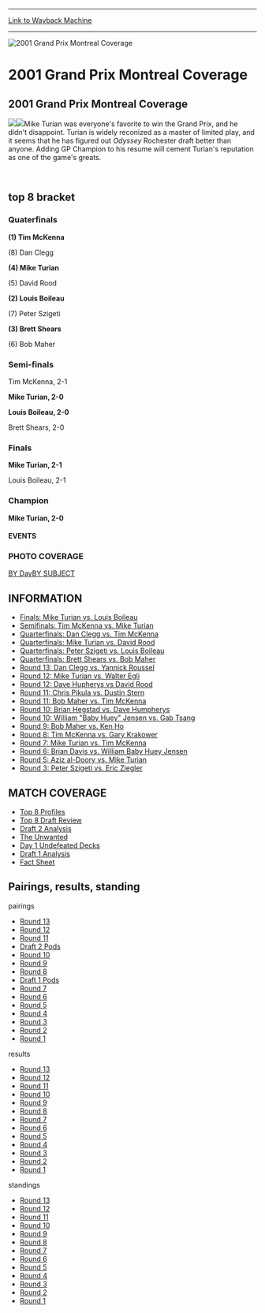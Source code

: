 
---
[Link to Wayback Machine](https://web.archive.org/web/20160303194057/http://magic.wizards.com/en/events/coverage/gpmon01)

[_metadata_:description]:- "2001 Grand Prix Montreal Coverage"
[_metadata_:generator]:- "Drupal 7 (http://drupal.org)"
[_metadata_:node]:- "749511"
[_metadata_:source]:- "div-block-system-main"
[_metadata_:title]:- "2001 Grand Prix Montreal Coverage"
[_metadata_:wayback_capture_timestamp]:- "2016-03-03 19:40:57"
[_metadata_:wayback_raw_url]:- "https://web.archive.org/web/20160303194057id_/http://magic.wizards.com/en/events/coverage/gpmon01"
[_metadata_:wayback_url]:- "http://magic.wizards.com/en/events/coverage/gpmon01"
---







![2001 Grand Prix Montreal Coverage](https://media.magic.wizards.com/images/banner/large_1_4.jpg)





2001 Grand Prix Montreal Coverage
=================================












2001 Grand Prix Montreal Coverage
---------------------------------


![](https://media.magic.wizards.com/image_legacy_migration/sideboard/images/gp_lg.gif)![](https://media.magic.wizards.com/image_legacy_migration/sideboard/images/GPMON01/turian.jpg)Mike Turian was everyone's favorite to win the Grand Prix, and he didn't disappoint. Turian is widely reconized as a master of limited play, and it seems that he has figured out *Odyssey* Rochester draft better than anyone. Adding GP Champion to his resume will cement Turian's reputation as one of the game's greats.


 

top 8 bracket
-------------





### Quaterfinals





**(1) Tim McKenna**




(8) Dan Clegg






**(4) Mike Turian**




(5) David Rood






**(2) Louis Boileau**




(7) Peter Szigeti






**(3) Brett Shears**




(6) Bob Maher







### Semi-finals





Tim McKenna, 2-1




**Mike Turian, 2-0**






**Louis Boileau, 2-0**




Brett Shears, 2-0







### Finals





**Mike Turian, 2-1**




Louis Boileau, 2-1







### Champion





**Mike Turian, 2-0**















#### EVENTS


### PHOTO COVERAGE


[BY Day](/en/articles/archive/event-coverage/2001-grand-prix-montreal-2015-10-13)[BY SUBJECT](/en/articles/archive/event-coverage/2001-grand-prix-montreal-2015-10-13)









INFORMATION
-----------


* [Finals: Mike Turian vs. Louis Boileau](/en/articles/archive/event-coverage/finals-mike-turian-vs-louis-boileau-2015-10-13-0)
* [Semifinals: Tim McKenna vs. Mike Turian](/en/articles/archive/event-coverage/semifinals-tim-mckenna-vs-mike-turian-2015-10-13-0)
* [Quarterfinals: Dan Clegg vs. Tim McKenna](/en/articles/archive/event-coverage/quarterfinals-dan-clegg-vs-tim-mckenna-2015-10-13-0)
* [Quarterfinals: Mike Turian vs. David Rood](/en/articles/archive/event-coverage/quarterfinals-mike-turian-vs-david-rood-2015-10-13-0)
* [Quarterfinals: Peter Szigeti vs. Louis Boileau](/en/articles/archive/event-coverage/quarterfinals-peter-szigeti-vs-louis-boileau-2015-10-13-0)
* [Quarterfinals: Brett Shears vs. Bob Maher](/en/articles/archive/event-coverage/quarterfinals-brett-shears-vs-bob-maher-2015-10-13-0)
* [Round 13: Dan Clegg vs. Yannick Roussel](/en/articles/archive/event-coverage/feature-match-round-thirteen-dan-clegg-vs-yannick-roussel-2015-10--0)
* [Round 12: Mike Turian vs. Walter Egli](/en/articles/archive/event-coverage/feature-match-round-twelve-mike-turian-vs-walter-goochie-egli-2015-0)
* [Round 12: Dave Hupherys vs David Rood](/en/articles/archive/event-coverage/feature-match-round-twelve-dave-hupherys-vs-david-rood-2015-10-13-0)
* [Round 11: Chris Pikula vs. Dustin Stern](/en/articles/archive/event-coverage/feature-match-round-eleven-chris-pikula-vs-dustin-stern-2015-10-13-0)
* [Round 11: Bob Maher vs. Tim McKenna](/en/articles/archive/event-coverage/feature-match-round-eleven-bob-maher-vs-tim-mckenna-2015-10-13-0)
* [Round 10: Brian Hegstad vs. Dave Humpherys](/en/articles/archive/event-coverage/feature-match-round-ten-brian-hegstad-vs-dave-humpherys-2015-10-13-0)
* [Round 10: William "Baby Huey" Jensen vs. Gab Tsang](/en/articles/archive/event-coverage/feature-match-round-ten-william-baby-huey-jensen-vs-gab-tsang-2015-0)
* [Round 9: Bob Maher vs. Ken Ho](/en/articles/archive/event-coverage/feature-match-round-nine-bob-maher-vs-ken-ho-2015-10-13-0)
* [Round 8: Tim McKenna vs. Gary Krakower](/en/articles/archive/event-coverage/feature-match-round-eight-tim-mckenna-vs-gary-krakower-2015-10-13-0)
* [Round 7: Mike Turian vs. Tim McKenna](/en/articles/archive/event-coverage/feature-match-round-seven-mike-turian-vs-tim-mckenna-2015-10-13-0)
* [Round 6: Brian Davis vs. William Baby Huey Jensen](/en/articles/archive/event-coverage/feature-match-round-six-brian-davis-vs-william-baby-huey-jensen-20-0)
* [Round 5: Aziz al-Doory vs. Mike Turian](/en/articles/archive/event-coverage/feature-match-round-five-aziz-al-doory-vs-mike-turian-2015-10-13-0)
* [Round 3: Peter Szigeti vs. Eric Ziegler](/en/articles/archive/event-coverage/feature-match-round-three-peter-szigeti-vs-eric-ziegler-2015-10-13-0)


MATCH COVERAGE
--------------


* [Top 8 Profiles](/en/articles/archive/event-coverage/top-8-profiles-2015-10-13-1)
* [Top 8 Draft Review](/en/articles/archive/event-coverage/top-8-draft-review-2015-10-13-0)
* [Draft 2 Analysis](/en/articles/archive/event-coverage/draft-2-analysis-pod-1-2015-10-13-0)
* [The Unwanted](/en/articles/archive/event-coverage/unwanted-2015-10-13-0)
* [Day 1 Undefeated Decks](/en/articles/archive/event-coverage/day-1-undefeated-decks-2015-10-13-2)
* [Draft 1 Analysis](/en/articles/archive/event-coverage/draft-1-analysis-2015-10-13-0)
* [Fact Sheet](/en/articles/archive/event-coverage/2001-grand-prix-montreal-coverage-2015-10-13-0)


Pairings, results, standing
---------------------------



pairings


* [Round 13](/en/articles/archive/event-coverage/round-13-pairings-2015-10-13-5)
* [Round 12](/en/articles/archive/event-coverage/round-12-pairings-2015-10-13-5)
* [Round 11](/en/articles/archive/event-coverage/round-11-pairings-2015-10-13-5)
* [Draft 2 Pods](/en/articles/archive/event-coverage/draft-2-pods-2015-10-13-5)
* [Round 10](/en/articles/archive/event-coverage/round-10-pairings-2015-10-13-6)
* [Round 9](/en/articles/archive/event-coverage/round-9-pairings-2015-10-13-6)
* [Round 8](/en/articles/archive/event-coverage/round-8-pairings-2015-10-13-6)
* [Draft 1 Pods](/en/articles/archive/event-coverage/draft-1-pods-2015-10-13-5)
* [Round 7](/en/articles/archive/event-coverage/round-7-pairings-2015-10-13-6)
* [Round 6](/en/articles/archive/event-coverage/round-6-pairings-2015-10-13-6)
* [Round 5](/en/articles/archive/event-coverage/round-5-pairings-2015-10-13-6)
* [Round 4](/en/articles/archive/event-coverage/round-4-pairings-2015-10-13-8)
* [Round 3](/en/articles/archive/event-coverage/round-3-pairings-2015-10-13-8)
* [Round 2](/en/articles/archive/event-coverage/round-2-pairings-2015-10-13-8)
* [Round 1](/en/articles/archive/event-coverage/round-1-pairings-2015-10-13-8)


results


* [Round 13](/en/articles/archive/event-coverage/round-13-results-2015-10-13-5)
* [Round 12](/en/articles/archive/event-coverage/round-12-results-2015-10-13-6)
* [Round 11](/en/articles/archive/event-coverage/round-11-results-2015-10-13-5)
* [Round 10](/en/articles/archive/event-coverage/round-10-results-2015-10-13-5)
* [Round 9](/en/articles/archive/event-coverage/round-9-results-2015-10-13-6)
* [Round 8](/en/articles/archive/event-coverage/round-8-results-2015-10-13-6)
* [Round 7](/en/articles/archive/event-coverage/round-7-results-2015-10-13-6)
* [Round 6](/en/articles/archive/event-coverage/round-6-results-2015-10-13-6)
* [Round 5](/en/articles/archive/event-coverage/round-5-results-2015-10-13-6)
* [Round 4](/en/articles/archive/event-coverage/round-4-results-2015-10-13-8)
* [Round 3](/en/articles/archive/event-coverage/round-3-results-2015-10-13-8)
* [Round 2](/en/articles/archive/event-coverage/round-2-results-2015-10-13-8)
* [Round 1](/en/articles/archive/event-coverage/round-1-results-2015-10-13-8)


standings


* [Round 13](/en/articles/archive/event-coverage/round-13-standings-2015-10-13-5)
* [Round 12](/en/articles/archive/event-coverage/round-12-standings-2015-10-13-6)
* [Round 11](/en/articles/archive/event-coverage/round-11-standings-2015-10-13-5)
* [Round 10](/en/articles/archive/event-coverage/round-10-standings-2015-10-13-5)
* [Round 9](/en/articles/archive/event-coverage/round-9-standings-2015-10-13-6)
* [Round 8](/en/articles/archive/event-coverage/round-8-standings-2015-10-13-6)
* [Round 7](/en/articles/archive/event-coverage/round-7-standings-2015-10-13-6)
* [Round 6](/en/articles/archive/event-coverage/round-6-standings-2015-10-13-6)
* [Round 5](/en/articles/archive/event-coverage/round-5-standings-2015-10-13-6)
* [Round 4](/en/articles/archive/event-coverage/round-4-standings-2015-10-13-8)
* [Round 3](/en/articles/archive/event-coverage/round-3-standings-2015-10-13-8)
* [Round 2](/en/articles/archive/event-coverage/round-2-standings-2015-10-13-8)
* [Round 1](/en/articles/archive/event-coverage/round-1-standings-2015-10-13-8)



 

